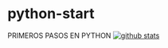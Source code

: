 # python-start
PRIMEROS PASOS EN PYTHON
[![github stats](https://github-readme-stats.vercel.app/api?username=eljommys&count_private=true&show_icons=true&theme=monokai)](https://github.com/eljommys/github-readme-stats)
